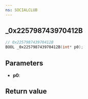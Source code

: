 ```yaml
---
ns: SOCIALCLUB
---
```

## _0x225798743970412B

```c
// 0x225798743970412B
BOOL _0x225798743970412B(int* p0);
```


## Parameters
* **p0**: 

## Return value
